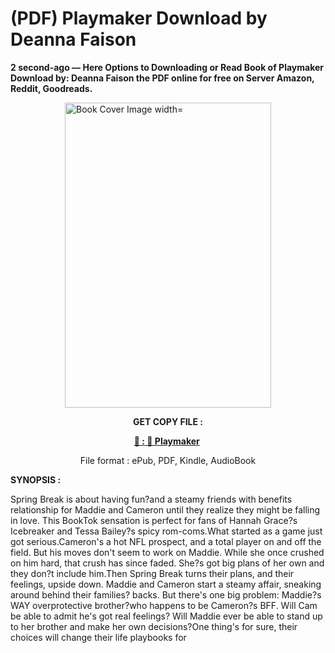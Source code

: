 # (PDF) Playmaker Download by Deanna Faison

<p><strong>2 second-ago &mdash; Here Options to Downloading or Read Book of Playmaker Download by: Deanna Faison the PDF online for free on Server Amazon, Reddit, Goodreads.</strong></p><p><a href="https://us.ebookarea.xyz/?book=210214492-playmaker"><img style="display: block; margin-left: auto; margin-right: auto;" src="https://i.gr-assets.com/images/S/compressed.photo.goodreads.com/books/1718025748l/210214492.jpg" alt="Book Cover Image width=" width="330" height="488" /></a></p><p style="text-align: center;"><strong>GET COPY FILE :</strong></p><p style="text-align: center;"><strong><a href="https://us.ebookarea.xyz/?book=210214492-playmaker" target="_blank" rel="noopener">📢 : 🔗 Playmaker</a>&nbsp;</strong></p><p style="text-align: center;">File format : ePub, PDF, Kindle, AudioBook</p><p><strong>SYNOPSIS :</strong></p><p>Spring Break is about having fun?and a steamy friends with benefits relationship for Maddie and Cameron until they realize they might be falling in love. This BookTok sensation is perfect for fans of Hannah Grace?s Icebreaker and Tessa Bailey?s spicy rom-coms.What started as a game just got serious.Cameron's a hot NFL prospect, and a total player on and off the field. But his moves don't seem to work on Maddie. While she once crushed on him hard, that crush has since faded. She?s got big plans of her own and they don?t include him.Then Spring Break turns their plans, and their feelings, upside down. Maddie and Cameron start a steamy affair, sneaking around behind their families? backs. But there's one big problem: Maddie?s WAY overprotective brother?who happens to be Cameron?s BFF. Will Cam be able to admit he's got real feelings? Will Maddie ever be able to stand up to her brother and make her own decisions?One thing's for sure, their choices will change their life playbooks for </p>
